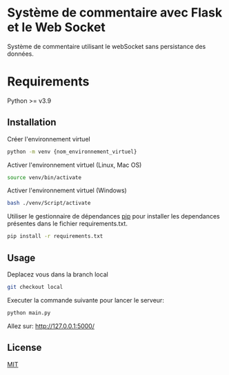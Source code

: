 # Système de commentaire avec Flask et le Web Socket

Système de commentaire utilisant le webSocket sans persistance des données.

# Requirements

Python >= v3.9

## Installation

Créer l'environnement virtuel

```bash
python -m venv {nom_environnement_virtuel}
```

Activer l'environnement virtuel (Linux, Mac OS)

```bash
source venv/bin/activate
```

Activer l'environnement virtuel (Windows)

```bash
bash ./venv/Script/activate
```

Utiliser le gestionnaire de dépendances [pip](https://pip.pypa.io/en/stable/) pour installer les dependances présentes dans le fichier requirements.txt.

```bash
pip install -r requirements.txt
```

## Usage

Deplacez vous dans la branch local

```bash
git checkout local
```

Executer la commande suivante pour lancer le serveur:

```bash
python main.py
```

Allez sur: http://127.0.0.1:5000/

## License

[MIT](https://choosealicense.com/licenses/mit/)
